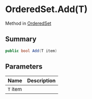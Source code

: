 # OrderedSet.Add(T)

Method in [OrderedSet](/docs/api/csharp/yarn.compiler.upgrader.orderedset.md)

## Summary



```csharp
public bool Add(T item)
```

## Parameters

|Name|Description|
|:---|:---|
|`T` item||

